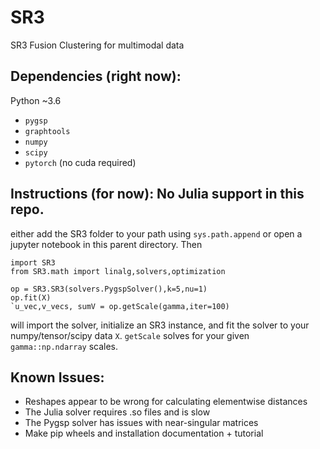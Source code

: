 # SR3
SR3 Fusion Clustering for multimodal data

## Dependencies (right now):
Python ~3.6
* `pygsp`
* `graphtools`
* `numpy`
* `scipy`
* `pytorch` (no cuda required)

## Instructions (for now): No Julia support in this repo.
 either add the SR3 folder to your path using `sys.path.append` or open a jupyter notebook in this parent directory. Then
```
import SR3
from SR3.math import linalg,solvers,optimization

op = SR3.SR3(solvers.PygspSolver(),k=5,nu=1)
op.fit(X)
`u_vec,v_vecs, sumV = op.getScale(gamma,iter=100)
```
will import the solver, initialize an SR3 instance, and fit the solver to your numpy/tensor/scipy data `X`.  `getScale` solves for your given `gamma::np.ndarray` scales.


## Known Issues:
* Reshapes appear to be wrong for calculating elementwise distances
* The Julia solver requires .so files and is slow
* The Pygsp solver has issues with near-singular matrices
* Make pip wheels and installation documentation + tutorial

